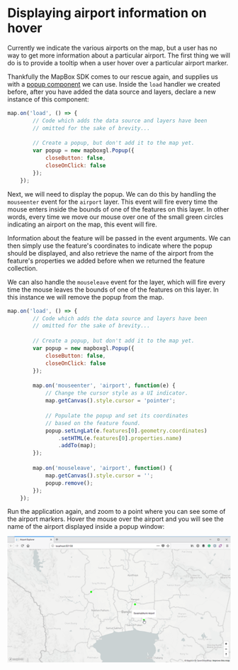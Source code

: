 # Displaying airport information on hover

Currently we indicate the various airports on the map, but a user has no way to get more information about a particular airport. The first thing we will do is to provide a tooltip when a user hover over a particular airport marker.

Thankfully the MapBox SDK comes to our rescue again, and supplies us with a [popup component](https://www.mapbox.com/mapbox-gl-js/api#popup) we can use. Inside the `load` handler we created before, after you have added the data source and layers, declare a new instance of this component:

```js
map.on('load', () => {
        // Code which adds the data source and layers have been 
        // omitted for the sake of brevity...

        // Create a popup, but don't add it to the map yet.
        var popup = new mapboxgl.Popup({
            closeButton: false,
            closeOnClick: false
        });
    });
```

Next, we will need to display the popup. We can do this by handling the `mouseenter` event for the `airport` layer. This event will fire every time the mouse enters inside the bounds of one of the features on this layer. In other words, every time we move our mouse over one of the small green circles indicating an airport on the map, this event will fire.

Information about the feature will be passed in the event arguments. We can then simply use the feature's coordinates to indicate where the popup should be displayed, and also retrieve the name of the airport from the feature's properties we added before when we returned the feature collection.

We can also handle the `mouseleave` event for the layer, which will fire every time the mouse leaves the bounds of one of the features on this layer. In this instance we will remove the popup from the map.

```js
map.on('load', () => {
        // Code which adds the data source and layers have been 
        // omitted for the sake of brevity...
        
        // Create a popup, but don't add it to the map yet.
        var popup = new mapboxgl.Popup({
            closeButton: false,
            closeOnClick: false
        });

        map.on('mouseenter', 'airport', function(e) {
            // Change the cursor style as a UI indicator.
            map.getCanvas().style.cursor = 'pointer';

            // Populate the popup and set its coordinates
            // based on the feature found.
            popup.setLngLat(e.features[0].geometry.coordinates)
                .setHTML(e.features[0].properties.name)
                .addTo(map);
        });

        map.on('mouseleave', 'airport', function() {
            map.getCanvas().style.cursor = '';
            popup.remove();
        });
    });
```

Run the application again, and zoom to a point where you can see some of the airport markers. Hover the mouse over the airport and you will see the name of the airport displayed inside a popup window:

![](tooltip.png)